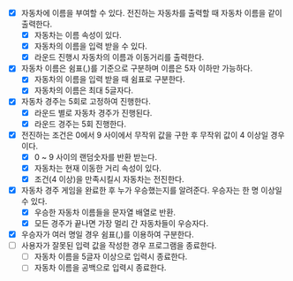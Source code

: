- [x] 자동차에 이름을 부여할 수 있다. 전진하는 자동차를 출력할 때 자동차 이름을 같이 출력한다.
  - [x] 자동차는 이름 속성이 있다.
  - [x] 자동차의 이름을 입력 받을 수 있다.
  - [x] 라운드 진행시 자동차의 이름과 이동거리를 출력한다.
- [x] 자동차 이름은 쉼표(,)를 기준으로 구분하며 이름은 5자 이하만 가능하다.
  - [x] 자동차의 이름을 입력 받을 때 쉼표로 구분한다.
  - [x] 자동차의 이름은 최대 5글자다.
- [x] 자동차 경주는 5회로 고정하여 진행한다.
  - [x] 라운드 별로 자동차 경주가 진행된다.
  - [x] 라운드 경주는 5회 진행한다.
- [x] 전진하는 조건은 0에서 9 사이에서 무작위 값을 구한 후 무작위 값이 4 이상일 경우이다.
  - [x] 0 ~ 9 사이의 랜덤숫자를 반환 받는다.
  - [x] 자동차는 현재 이동한 거리 속성이 있다.
  - [x] 조건(4 이상)을 만족시킬시 자동차는 전진한다.
- [x] 자동차 경주 게임을 완료한 후 누가 우승했는지를 알려준다. 우승자는 한 명 이상일 수 있다.
  - [x] 우승한 자동차 이름들을 문자열 배열로 반환.
  - [x] 모든 경주가 끝나면 가장 멀리 간 자동차들이 우승자다.
- [x] 우승자가 여러 명일 경우 쉼표(,)를 이용하여 구분한다.
- [ ] 사용자가 잘못된 입력 값을 작성한 경우 프로그램을 종료한다.
  - [ ] 자동차 이름을 5글자 이상으로 입력시 종료한다.
  - [ ] 자동차 이름을 공백으로 입력시 종료한다.
